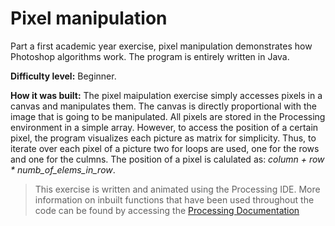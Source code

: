 # Pixel manipulation
Part a first academic year exercise, pixel manipulation demonstrates how Photoshop algorithms work. The program is entirely written in Java. 

**Difficulty level:** Beginner. 

**How it was built:** The pixel maipulation exercise simply accesses pixels in a canvas and manipulates them. The canvas is directly proportional with the image that is going to be manipulated. All pixels are stored in the Processing environment in a simple array. However, to access the position of a certain pixel, the program visualizes each picture as matrix for simplicity. Thus, to iterate over each pixel of a picture two for loops are used, one for the rows and one for the culmns. The position of a pixel is calulated as: *column + row * numb_of_elems_in_row*.  

> This exercise is written and animated using the Processing IDE. More information on inbuilt functions that have been used throughout the code can be found by accessing the [Processing Documentation](https://processing.org/reference/)
